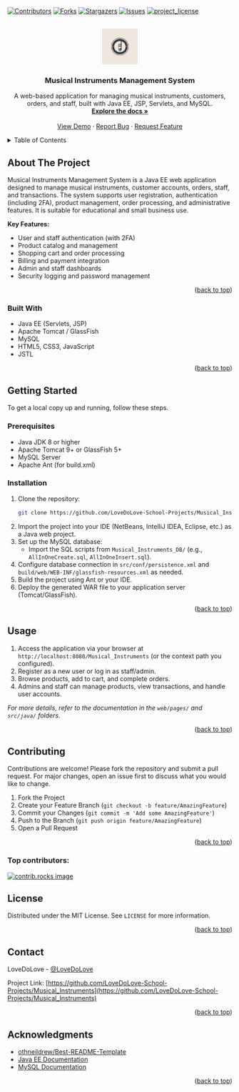 <!-- Improved compatibility of back to top link: See: https://github.com/othneildrew/Best-README-Template/pull/73 -->

<a id="readme-top"></a>

[![Contributors][contributors-shield]][contributors-url]
[![Forks][forks-shield]][forks-url]
[![Stargazers][stars-shield]][stars-url]
[![Issues][issues-shield]][issues-url]
[![project_license][license-shield]][license-url]

<br />
<div align="center">
  <a href="https://github.com/LoveDoLove-School-Projects/Musical_Instruments">
    <img src="web/assets/image/logo.png" alt="Logo" width="80" height="80">
  </a>

<h3 align="center">Musical Instruments Management System</h3>

  <p align="center">
    A web-based application for managing musical instruments, customers, orders, and staff, built with Java EE, JSP, Servlets, and MySQL.
    <br />
    <a href="https://github.com/LoveDoLove-School-Projects/Musical_Instruments"><strong>Explore the docs »</strong></a>
    <br />
    <br />
    <a href="https://github.com/LoveDoLove-School-Projects/Musical_Instruments">View Demo</a>
    &middot;
    <a href="https://github.com/LoveDoLove-School-Projects/Musical_Instruments/issues/new?labels=bug&template=bug-report---.md">Report Bug</a>
    &middot;
    <a href="https://github.com/LoveDoLove-School-Projects/Musical_Instruments/issues/new?labels=enhancement&template=feature-request---.md">Request Feature</a>
  </p>
</div>

<details>
  <summary>Table of Contents</summary>
  <ol>
    <li>
      <a href="#about-the-project">About The Project</a>
      <ul>
        <li><a href="#built-with">Built With</a></li>
      </ul>
    </li>
    <li>
      <a href="#getting-started">Getting Started</a>
      <ul>
        <li><a href="#prerequisites">Prerequisites</a></li>
        <li><a href="#installation">Installation</a></li>
      </ul>
    </li>
    <li><a href="#usage">Usage</a></li>
    <li><a href="#contributing">Contributing</a></li>
    <li><a href="#license">License</a></li>
    <li><a href="#contact">Contact</a></li>
    <li><a href="#acknowledgments">Acknowledgments</a></li>
  </ol>
</details>

## About The Project

Musical Instruments Management System is a Java EE web application designed to manage musical instruments, customer accounts, orders, staff, and transactions. The system supports user registration, authentication (including 2FA), product management, order processing, and administrative features. It is suitable for educational and small business use.

**Key Features:**

- User and staff authentication (with 2FA)
- Product catalog and management
- Shopping cart and order processing
- Billing and payment integration
- Admin and staff dashboards
- Security logging and password management

<p align="right">(<a href="#readme-top">back to top</a>)</p>

### Built With

- Java EE (Servlets, JSP)
- Apache Tomcat / GlassFish
- MySQL
- HTML5, CSS3, JavaScript
- JSTL

<p align="right">(<a href="#readme-top">back to top</a>)</p>

## Getting Started

To get a local copy up and running, follow these steps.

### Prerequisites

- Java JDK 8 or higher
- Apache Tomcat 9+ or GlassFish 5+
- MySQL Server
- Apache Ant (for build.xml)

### Installation

1. Clone the repository:
   ```sh
   git clone https://github.com/LoveDoLove-School-Projects/Musical_Instruments.git
   ```
2. Import the project into your IDE (NetBeans, IntelliJ IDEA, Eclipse, etc.) as a Java web project.
3. Set up the MySQL database:
   - Import the SQL scripts from `Musical_Instruments_DB/` (e.g., `AllInOneCreate.sql`, `AllInOneInsert.sql`).
4. Configure database connection in `src/conf/persistence.xml` and `build/web/WEB-INF/glassfish-resources.xml` as needed.
5. Build the project using Ant or your IDE.
6. Deploy the generated WAR file to your application server (Tomcat/GlassFish).

<p align="right">(<a href="#readme-top">back to top</a>)</p>

## Usage

1. Access the application via your browser at `http://localhost:8080/Musical_Instruments` (or the context path you configured).
2. Register as a new user or log in as staff/admin.
3. Browse products, add to cart, and complete orders.
4. Admins and staff can manage products, view transactions, and handle user accounts.

_For more details, refer to the documentation in the `web/pages/` and `src/java/` folders._

<p align="right">(<a href="#readme-top">back to top</a>)</p>

## Contributing

Contributions are welcome! Please fork the repository and submit a pull request. For major changes, open an issue first to discuss what you would like to change.

1. Fork the Project
2. Create your Feature Branch (`git checkout -b feature/AmazingFeature`)
3. Commit your Changes (`git commit -m 'Add some AmazingFeature'`)
4. Push to the Branch (`git push origin feature/AmazingFeature`)
5. Open a Pull Request

<p align="right">(<a href="#readme-top">back to top</a>)</p>

### Top contributors:

<a href="https://github.com/LoveDoLove-School-Projects/Musical_Instruments/graphs/contributors">
  <img src="https://contrib.rocks/image?repo=LoveDoLove-School-Projects/Musical_Instruments" alt="contrib.rocks image" />
</a>

## License

Distributed under the MIT License. See `LICENSE` for more information.

<p align="right">(<a href="#readme-top">back to top</a>)</p>

## Contact

LoveDoLove - [@LoveDoLove](https://github.com/LoveDoLove)

Project Link: [https://github.com/LoveDoLove-School-Projects/Musical_Instruments](https://github.com/LoveDoLove-School-Projects/Musical_Instruments)

<p align="right">(<a href="#readme-top">back to top</a>)</p>

## Acknowledgments

- [othneildrew/Best-README-Template](https://github.com/othneildrew/Best-README-Template)
- [Java EE Documentation](https://javaee.github.io/)
- [MySQL Documentation](https://dev.mysql.com/doc/)

<p align="right">(<a href="#readme-top">back to top</a>)</p>

[contributors-shield]: https://img.shields.io/github/contributors/LoveDoLove-School-Projects/Musical_Instruments.svg?style=for-the-badge
[contributors-url]: https://github.com/LoveDoLove-School-Projects/Musical_Instruments/graphs/contributors
[forks-shield]: https://img.shields.io/github/forks/LoveDoLove-School-Projects/Musical_Instruments.svg?style=for-the-badge
[forks-url]: https://github.com/LoveDoLove-School-Projects/Musical_Instruments/network/members
[stars-shield]: https://img.shields.io/github/stars/LoveDoLove-School-Projects/Musical_Instruments.svg?style=for-the-badge
[stars-url]: https://github.com/LoveDoLove-School-Projects/Musical_Instruments/stargazers
[issues-shield]: https://img.shields.io/github/issues/LoveDoLove-School-Projects/Musical_Instruments.svg?style=for-the-badge
[issues-url]: https://github.com/LoveDoLove-School-Projects/Musical_Instruments/issues
[license-shield]: https://img.shields.io/github/license/LoveDoLove-School-Projects/Musical_Instruments.svg?style=for-the-badge
[license-url]: https://github.com/LoveDoLove-School-Projects/Musical_Instruments/blob/main/LICENSE
[product-screenshot]: web/assets/image/screenshot.png

